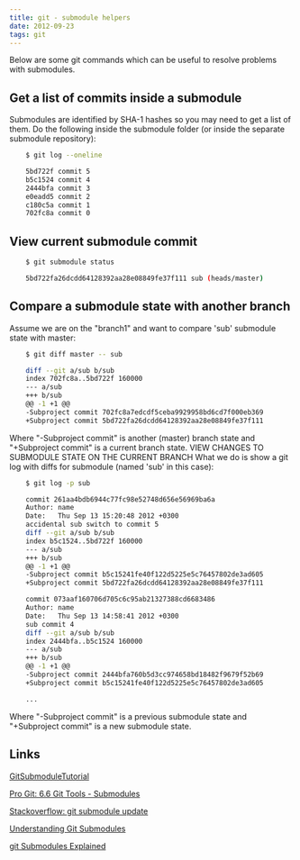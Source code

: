 ```yaml
---
title: git - submodule helpers
date: 2012-09-23
tags: git
---
```


Below are some git commands which can be useful to resolve problems with submodules.

<!-- more -->
Get a list of commits inside a submodule
-------------------------------------------
Submodules are identified by SHA-1 hashes so you may need to get a list of them. Do the following inside the submodule folder (or inside the separate submodule repository):

```bash
    $ git log --oneline

    5bd722f commit 5
    b5c1524 commit 4
    2444bfa commit 3
    e0eadd5 commit 2
    c180c5a commit 1
    702fc8a commit 0
```

View current submodule commit
-------------------------------------------

```bash
    $ git submodule status

    5bd722fa26dcdd64128392aa28e08849fe37f111 sub (heads/master)
```

Compare a submodule state with another branch
-------------------------------------------
Assume we are on the "branch1" and want to compare 'sub' submodule state with master:

```bash
    $ git diff master -- sub

    diff --git a/sub b/sub
    index 702fc8a..5bd722f 160000
    --- a/sub
    +++ b/sub
    @@ -1 +1 @@
    -Subproject commit 702fc8a7edcdf5ceba9929958bd6cd7f000eb369
    +Subproject commit 5bd722fa26dcdd64128392aa28e08849fe37f111
```

Where "-Subproject commit" is another (master) branch state and "+Subproject commit" is a current branch state.
VIEW CHANGES TO SUBMODULE STATE ON THE CURRENT BRANCH
What we do is show a git log with diffs for submodule (named 'sub' in this case):

```bash
    $ git log -p sub

    commit 261aa4bdb6944c77fc98e52748d656e56969ba6a
    Author: name
    Date:   Thu Sep 13 15:20:48 2012 +0300
    accidental sub switch to commit 5
    diff --git a/sub b/sub
    index b5c1524..5bd722f 160000
    --- a/sub
    +++ b/sub
    @@ -1 +1 @@
    -Subproject commit b5c15241fe40f122d5225e5c76457802de3ad605
    +Subproject commit 5bd722fa26dcdd64128392aa28e08849fe37f111

    commit 073aaf160706d705c6c95ab21327388cd6683486
    Author: name
    Date:   Thu Sep 13 14:58:41 2012 +0300
    sub commit 4
    diff --git a/sub b/sub
    index 2444bfa..b5c1524 160000
    --- a/sub
    +++ b/sub
    @@ -1 +1 @@
    -Subproject commit 2444bfa760b5d3cc974658bd18482f9679f52b69
    +Subproject commit b5c15241fe40f122d5225e5c76457802de3ad605

    ...
```

Where "-Subproject commit" is a previous submodule state and "+Subproject commit" is a new submodule state.

Links
-------------------------------------------
[GitSubmoduleTutorial](https://git.wiki.kernel.org/index.php/GitSubmoduleTutorial)

[Pro Git: 6.6 Git Tools - Submodules](http://git-scm.com/book/en/Git-Tools-Submodules)

[Stackoverflow: git submodule update](http://stackoverflow.com/questions/1979167/git-submodule-update)

[Understanding Git Submodules](http://speirs.org/blog/2009/5/11/understanding-git-submodules.html)

[git Submodules Explained](http://longair.net/blog/2010/06/02/git-submodules-explained/)
